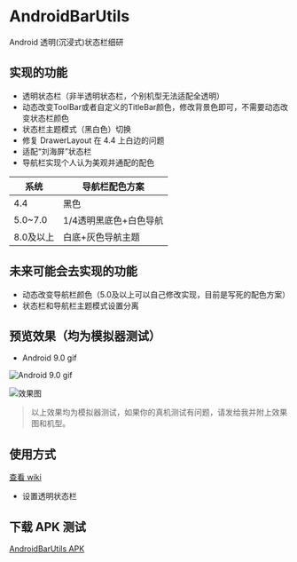 # AndroidBarUtils
Android 透明(沉浸式)状态栏细研

## 实现的功能

- 透明状态栏（非半透明状态栏，个别机型无法适配全透明）
- 动态改变ToolBar或者自定义的TitleBar颜色，修改背景色即可，不需要动态改变状态栏颜色
- 状态栏主题模式（黑白色）切换
- 修复 DrawerLayout 在 4.4 上白边的问题
- 适配“刘海屏”状态栏
- 导航栏实现个人认为美观并通配的配色

系统 | 导航栏配色方案
--- | ---
4.4 | 黑色 
5.0~7.0 | 1/4透明黑底色+白色导航
8.0及以上| 白底+灰色导航主题

## 未来可能会去实现的功能

- 动态改变导航栏颜色（5.0及以上可以自己修改实现，目前是写死的配色方案）
- 状态栏和导航栏主题模式设置分离

## 预览效果（均为模拟器测试）

- Android 9.0 gif

![Android 9.0 gif](https://github.com/yy1300326388/AndroidBarUtils/blob/master/images/Android%20All.gif)

![效果图](https://github.com/yy1300326388/AndroidBarUtils/blob/master/images/Android%20All.png)

> 以上效果均为模拟器测试，如果你的真机测试有问题，请发给我并附上效果图和机型。

## 使用方式
[查看 wiki](https://github.com/yy1300326388/AndroidBarUtils/wiki)


- 设置透明状态栏

## 下载 APK 测试
[AndroidBarUtils APK](apk/app-release.apk)





